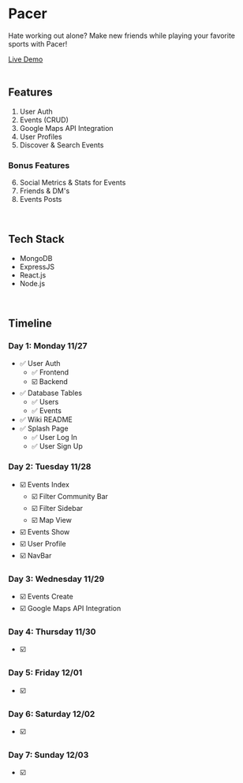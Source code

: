 # Pacer
Hate working out alone? Make new friends while playing your favorite sports with Pacer!


[Live Demo](https://pacer-65mk.onrender.com/)
<br>
<br>


## Features
1. User Auth
2. Events (CRUD)
3. Google Maps API Integration
4. User Profiles
5. Discover & Search Events
### Bonus Features
6. Social Metrics & Stats for Events
7. Friends & DM's
8. Events Posts
<br>


## Tech Stack
- MongoDB
- ExpressJS
- React.js
- Node.js

<br>

## Timeline

### Day 1: Monday 11/27
- ✅ User Auth
  - ✅ Frontend
  - ☑️ Backend
- ✅ Database Tables
  - ✅ Users
  - ✅ Events
- ✅ Wiki README
- ✅ Splash Page
  - ✅ User Log In
  - ✅ User Sign Up

### Day 2: Tuesday 11/28
- ☑️ Events Index
  - ☑️ Filter Community Bar
  - ☑️ Filter Sidebar
  - ☑️ Map View
- ☑️ Events Show
- ☑️ User Profile
- ☑️ NavBar

### Day 3: Wednesday 11/29
- ☑️ Events Create
- ☑️ Google Maps API Integration

### Day 4: Thursday 11/30
- ☑️ 

### Day 5: Friday 12/01
- ☑️ 

### Day 6: Saturday 12/02
- ☑️ 

### Day 7: Sunday 12/03
- ☑️ 
